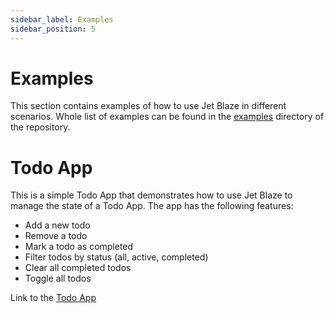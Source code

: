 ```yaml
---
sidebar_label: Examples
sidebar_position: 5
---
```


# Examples
This section contains examples of how to use Jet Blaze in different scenarios.
Whole list of examples can be found in the [examples](https://github.com/readdle/jet-blaze/tree/main/examples) directory of the repository.

# Todo App
This is a simple Todo App that demonstrates how to use Jet Blaze to manage the state of a Todo App.
The app has the following features:
- Add a new todo
- Remove a todo
- Mark a todo as completed
- Filter todos by status (all, active, completed)
- Clear all completed todos
- Toggle all todos

Link to the [Todo App](https://github.com/readdle/jet-blaze/tree/main/examples/todo-mvc)
